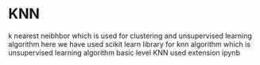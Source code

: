 # KNN
k nearest neibhbor which is used for clustering and unsupervised learning algorithm
here we have used scikit learn library for knn algorithm which is unsupervised learning algorithm
basic level KNN
 used extension ipynb
 

